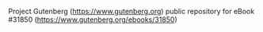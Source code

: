 Project Gutenberg (https://www.gutenberg.org) public repository for eBook #31850 (https://www.gutenberg.org/ebooks/31850)
